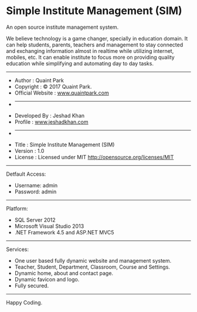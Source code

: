 # Simple Institute Management (SIM)
An open source institute management system.

We believe technology is a game changer, specially in education domain. It can help students, parents, teachers and management to stay connected and exchanging information almost in realtime while utilizing internet, mobiles, etc. It can enable institute to focus more on providing quality education while simplifying and automating day to day tasks.

<hr />

 * Author               : Quaint Park
 * Copyright            : © 2017 Quaint Park.
 * Official Website     : www.quaintpark.com
 * ------------------------------------------------------------------------------
 * Developed By         : Jeshad Khan
 * Profile              : www.jeshadkhan.com
 * ------------------------------------------------------------------------------
 * Title                : Simple Institute Management (SIM)
 * Version              : 1.0
 * License              : Licensed under MIT <http://opensource.org/licenses/MIT>

<hr />

Detfault Access:
 - Username: admin
 - Password: admin

<hr />

Platform:
 - SQL Server 2012
 - Microsoft Visual Studio 2013
 - .NET Framework 4.5 and ASP.NET MVC5

<hr />

Services:
 - One user based fully dynamic website and management system.
 - Teacher, Student, Department, Classroom, Course and Settings.
 - Dynamic home, about and contact page.
 - Dynamic favicon and logo.
 - Fully secured.

<hr />

Happy Coding.
